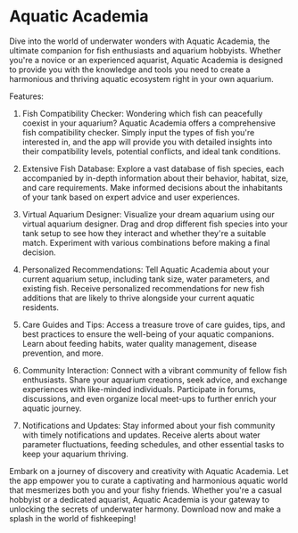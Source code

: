 # Aquatic Academia

Dive into the world of underwater wonders with Aquatic Academia, the ultimate companion for fish enthusiasts and aquarium hobbyists. Whether you're a novice or an experienced aquarist, Aquatic Academia is designed to provide you with the knowledge and tools you need to create a harmonious and thriving aquatic ecosystem right in your own aquarium.

Features:

1. Fish Compatibility Checker:
   Wondering which fish can peacefully coexist in your aquarium? Aquatic Academia offers a comprehensive fish compatibility checker. Simply input the types of fish you're interested in, and the app will provide you with detailed insights into their compatibility levels, potential conflicts, and ideal tank conditions.

2. Extensive Fish Database:
   Explore a vast database of fish species, each accompanied by in-depth information about their behavior, habitat, size, and care requirements. Make informed decisions about the inhabitants of your tank based on expert advice and user experiences.

3. Virtual Aquarium Designer:
   Visualize your dream aquarium using our virtual aquarium designer. Drag and drop different fish species into your tank setup to see how they interact and whether they're a suitable match. Experiment with various combinations before making a final decision.

4. Personalized Recommendations:
   Tell Aquatic Academia about your current aquarium setup, including tank size, water parameters, and existing fish. Receive personalized recommendations for new fish additions that are likely to thrive alongside your current aquatic residents.

5. Care Guides and Tips:
   Access a treasure trove of care guides, tips, and best practices to ensure the well-being of your aquatic companions. Learn about feeding habits, water quality management, disease prevention, and more.

6. Community Interaction:
   Connect with a vibrant community of fellow fish enthusiasts. Share your aquarium creations, seek advice, and exchange experiences with like-minded individuals. Participate in forums, discussions, and even organize local meet-ups to further enrich your aquatic journey.

7. Notifications and Updates:
   Stay informed about your fish community with timely notifications and updates. Receive alerts about water parameter fluctuations, feeding schedules, and other essential tasks to keep your aquarium thriving.

Embark on a journey of discovery and creativity with Aquatic Academia. Let the app empower you to curate a captivating and harmonious aquatic world that mesmerizes both you and your fishy friends. Whether you're a casual hobbyist or a dedicated aquarist, Aquatic Academia is your gateway to unlocking the secrets of underwater harmony. Download now and make a splash in the world of fishkeeping!
